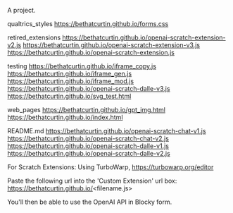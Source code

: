 A project.

qualtrics_styles
https://bethatcurtin.github.io/forms.css

retired_extensions
https://bethatcurtin.github.io/openai-scratch-extension-v2.js
https://bethatcurtin.github.io/openai-scratch-extension-v3.js
https://bethatcurtin.github.io/openai-scratch-extension.js

testing
https://bethatcurtin.github.io/iframe_copy.js
https://bethatcurtin.github.io/iframe_gen.js
https://bethatcurtin.github.io/iframe_mod.js
https://bethatcurtin.github.io/openai-scratch-dalle-v3.js
https://bethatcurtin.github.io/svg_test.html

web_pages
https://bethatcurtin.github.io/gpt_img.html
https://bethatcurtin.github.io/index.html

README.md
https://bethatcurtin.github.io/openai-scratch-chat-v1.js
https://bethatcurtin.github.io/openai-scratch-chat-v2.js
https://bethatcurtin.github.io/openai-scratch-dalle-v1.js
https://bethatcurtin.github.io/openai-scratch-dalle-v2.js



For Scratch Extensions:
Using TurboWarp,
https://turbowarp.org/editor

Paste the following url into the 'Custom Extension' url box:
https://bethatcurtin.github.io/<filename.js>

You'll then be able to use the OpenAI API in Blocky form. 
